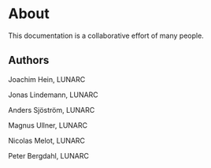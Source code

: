 # About

This documentation is a collaborative effort of many people.

## Authors

Joachim Hein, LUNARC

Jonas Lindemann, LUNARC

Anders Sjöström, LUNARC

Magnus Ullner, LUNARC

Nicolas Melot, LUNARC

Peter Bergdahl, LUNARC
